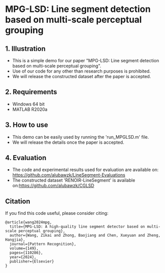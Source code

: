 # MPG-LSD: Line segment detection based on multi-scale perceptual grouping
## 1. Illustration
- This is a simple demo for our paper "MPG-LSD: Line segment detection based on multi-scale perceptual grouping". 
- Use of our code for any other than research purposes is prohibited.
- We will release the constructed dataset after the paper is accepted.

## 2. Requirements
- Windows 64 bit
- MATLAB R2020a

## 3. How to use
- This demo can be easily used by running the 'run_MPGLSD.m' file.
- We will release the details once the paper is accepted.

## 4. Evaluation
- The code and experimental results used for evaluation are available on: https://github.com/alubawzk/LineSegment-Evaluations
- The constructed dataset 'RENOIR-LineSegment' is available on:https://github.com/alubawzk/CGLSD
  
Citation
--------
If you find this code useful, please consider citing:

```text
@article{wang2024mpg,
  title={MPG-LSD: A high-quality line segment detector based on multi-scale perceptual grouping},
  author={Wang, Zikai and Zhong, Baojiang and Chen, Xueyuan and Zheng, Hangjia},
  journal={Pattern Recognition},
  volume={149},
  pages={110286},
  year={2024},
  publisher={Elsevier}
}
```
